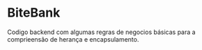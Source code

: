 # BiteBank

Codigo backend com algumas regras de negocios básicas para a comprieensão de herança e encapsulamento.
